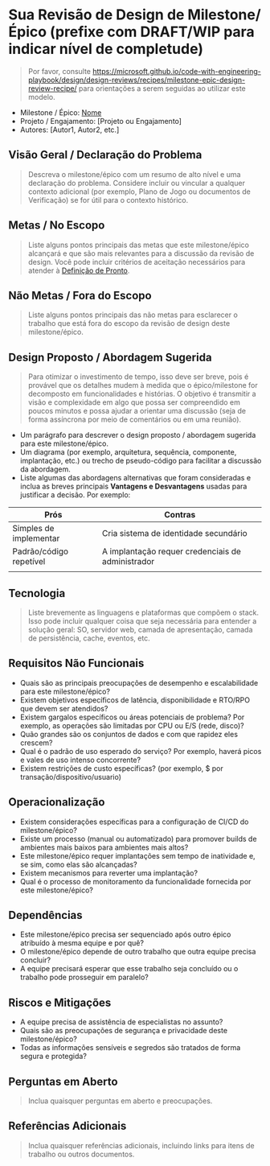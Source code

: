 # Sua Revisão de Design de Milestone/Épico (prefixe com DRAFT/WIP para indicar nível de completude)

> Por favor, consulte <https://microsoft.github.io/code-with-engineering-playbook/design/design-reviews/recipes/milestone-epic-design-review-recipe/> para orientações a serem seguidas ao utilizar este modelo.

* Milestone / Épico: [Nome](http://link-para-o-item-de-trabalho)
* Projeto / Engajamento: [Projeto ou Engajamento]
* Autores: [Autor1, Autor2, etc.]

## Visão Geral / Declaração do Problema

> Descreva o milestone/épico com um resumo de alto nível e uma declaração do problema. Considere incluir ou vincular a qualquer contexto adicional (por exemplo, Plano de Jogo ou documentos de Verificação) se for útil para o contexto histórico.

## Metas / No Escopo

> Liste alguns pontos principais das metas que este milestone/épico alcançará e que são mais relevantes para a discussão da revisão de design. Você pode incluir critérios de aceitação necessários para atender à [Definição de Pronto](../../../agile-development/advanced-topics/team-agreements/definition-of-done.md).

## Não Metas / Fora do Escopo

> Liste alguns pontos principais das não metas para esclarecer o trabalho que está fora do escopo da revisão de design deste milestone/épico.

## Design Proposto / Abordagem Sugerida

> Para otimizar o investimento de tempo, isso deve ser breve, pois é provável que os detalhes mudem à medida que o épico/milestone for decomposto em funcionalidades e histórias. O objetivo é transmitir a visão e complexidade em algo que possa ser compreendido em poucos minutos e possa ajudar a orientar uma discussão (seja de forma assíncrona por meio de comentários ou em uma reunião).

* Um parágrafo para descrever o design proposto / abordagem sugerida para este milestone/épico.
* Um diagrama (por exemplo, arquitetura, sequência, componente, implantação, etc.) ou trecho de pseudo-código para facilitar a discussão da abordagem.
* Liste algumas das abordagens alternativas que foram consideradas e inclua as breves principais **Vantagens e Desvantagens** usadas para justificar a decisão. Por exemplo:

| Prós                             | Contras                                  |
|----------------------------------|---------------------------------------|
| Simples de implementar            | Cria sistema de identidade secundário  |
| Padrão/código repetível          | A implantação requer credenciais de administrador |
|                                  |                                       |

## Tecnologia

> Liste brevemente as linguagens e plataformas que compõem o stack. Isso pode incluir qualquer coisa que seja necessária para entender a solução geral: SO, servidor web, camada de apresentação, camada de persistência, cache, eventos, etc.

## Requisitos Não Funcionais

* Quais são as principais preocupações de desempenho e escalabilidade para este milestone/épico?
* Existem objetivos específicos de latência, disponibilidade e RTO/RPO que devem ser atendidos?
* Existem gargalos específicos ou áreas potenciais de problema? Por exemplo, as operações são limitadas por CPU ou E/S (rede, disco)?
* Quão grandes são os conjuntos de dados e com que rapidez eles crescem?
* Qual é o padrão de uso esperado do serviço? Por exemplo, haverá picos e vales de uso intenso concorrente?
* Existem restrições de custo específicas? (por exemplo, $ por transação/dispositivo/usuario)

## Operacionalização

* Existem considerações específicas para a configuração de CI/CD do milestone/épico?
* Existe um processo (manual ou automatizado) para promover builds de ambientes mais baixos para ambientes mais altos?
* Este milestone/épico requer implantações sem tempo de inatividade e, se sim, como elas são alcançadas?
* Existem mecanismos para reverter uma implantação?
* Qual é o processo de monitoramento da funcionalidade fornecida por este milestone/épico?

## Dependências

* Este milestone/épico precisa ser sequenciado após outro épico atribuído à mesma equipe e por quê?
* O milestone/épico depende de outro trabalho que outra equipe precisa concluir?
* A equipe precisará esperar que esse trabalho seja concluído ou o trabalho pode prosseguir em paralelo?

## Riscos e Mitigações

* A equipe precisa de assistência de especialistas no assunto?
* Quais são as preocupações de segurança e privacidade deste milestone/épico?
* Todas as informações sensíveis e segredos são tratados de forma segura e protegida?

## Perguntas em Aberto

> Inclua quaisquer perguntas em aberto e preocupações.

## Referências Adicionais

> Inclua quaisquer referências adicionais, incluindo links para itens de trabalho ou outros documentos.
